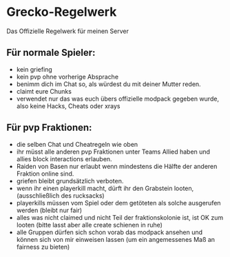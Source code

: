# Grecko-Regelwerk
Das Offizielle Regelwerk für meinen Server

## Für normale Spieler:
- kein griefing
- kein pvp ohne vorherige Absprache 
- benimm dich im Chat so, als würdest du mit deiner Mutter reden. 
- claimt eure Chunks
- verwendet nur das was euch übers offizielle modpack gegeben wurde, also keine Hacks, Cheats oder xrays

## Für pvp Fraktionen:
- die selben Chat und Cheatregeln wie oben
- ihr müsst alle anderen pvp Fraktionen unter Teams Allied haben und allies block interactions erlauben.
- Raiden von Basen nur erlaubt wenn mindestens die Hälfte der anderen Fraktion online sind.
- griefen bleibt grundsätzlich verboten. 
- wenn ihr einen playerkill macht, dürft ihr den Grabstein looten, (ausschließlich des rucksacks)
- playerkills müssen vom Spiel oder dem getöteten als solche ausgerufen werden (bleibt nur fair)
- alles was nicht claimed und nicht Teil der fraktionskolonie ist, ist OK zum looten (bitte lasst aber alle create schienen in ruhe)
- alle Gruppen dürfen sich schon vorab das modpack ansehen und können sich von mir einweisen lassen (um ein angemessenes Maß an fairness zu bieten)
